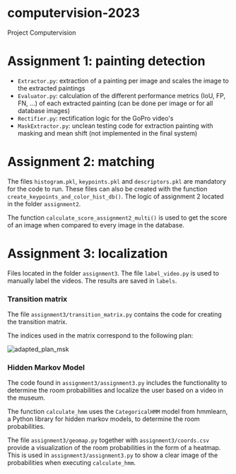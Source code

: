 # computervision-2023
Project Computervision

# Assignment 1: painting detection
- `Extractor.py`: extraction of a painting per image and scales the image to the extracted paintings
- `Evaluator.py`: calculation of the different performance metrics (IoU, FP, FN, ...) of each extracted painting (can be done per image or for all database images)
- `Rectifier.py`: rectification logic for the GoPro video's
- `MaskExtractor.py`: unclean testing code for extraction painting with masking and mean shift (not implemented in the final system) 

# Assignment 2: matching
The files `histogram.pkl`, `keypoints.pkl` and `descriptors.pkl` are mandatory for the code to run. These files can also be created with the function `create_keypoints_and_color_hist_db()`. The logic of assignment 2 located in the folder `assignment2`.

The function `calculate_score_assignment2_multi()` is used to get the score of an image when compared to every image in the database.

# Assignment 3: localization
Files located in the folder `assignment3`. The file `label_video.py` is used to manually label the videos. The results are saved in `labels`.



### Transition matrix

The file ```assignment3/transition_matrix.py``` contains the code for creating the transition matrix. 

The indices used in the matrix correspond to the following plan: 



![adapted_plan_msk](https://github.ugent.be/storage/user/10152/files/2b632b56-6c3e-4557-8797-7d43bfdf086e)

### Hidden Markov Model

The code found in ```assignment3/assignment3.py``` includes the functionality to determine the room probabilities and localize the user based on a video in the museum.

The function ```calculate_hmm``` uses the ```CategoricalHMM``` model from hmmlearn, a Python library for hidden markov models, to determine the room probabilities.

The file ```assignment3/geomap.py``` together with ```assignment3/coords.csv``` provide a visualization of the room probabilities in the form of a heatmap. This is used in ```assignment3/assignment3.py``` to show a clear image of the probabilities when executing ```calculate_hmm```.


